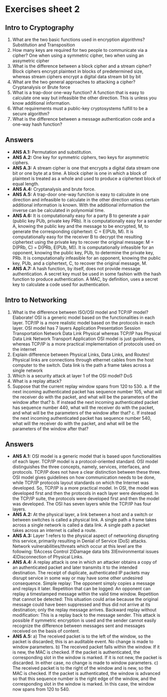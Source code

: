 # Exercises sheet 2

## Intro to Cryptography 

1. What are the two basic functions used in encryption algorithms?
   Substitution and Transposition
3. How many keys are required for two people to communicate via a cipher?
   One when using a symmetric cipher, two when using an assymetric cipher
5. What is the difference between a block cipher and a stream cipher?
   Block ciphers encrypt plaintext in blocks of predetermined size, whereas stream ciphers encrypt a digital data stream bit by bit
7. What are the two general approaches to attacking a cipher?
   Cryptanalysis or Brute force
9. What is a trap-door one-way function?
    A function that is easy to calculate one way but infeasible the other direction. This is unless you know additional information.
11. What requirements must a public-key cryptosystems fulfill to be a secure algorithm?
12. What is the difference between a message authentication code and a one-way hash function?
    


## Answers
- **ANS A.1:** Permutation and substitution. 
- **ANS A.2:** One key for symmetric ciphers, two keys for asymmetric ciphers.
- **ANS A.3:** A stream cipher is one that encrypts a digital data stream one bit or one byte at a time. A block cipher is one in which a block of plaintext is treated as a whole and used to produce a ciphertext block of equal length.
- **ANS A.4:** Cryptanalysis and brute force.
- **ANS A.5:** A trap-door one-way function is easy to calculate in one direction and infeasible to calculate in the other direction unless certain additional information is known. With the additional information the inverse can be calculated in polynomial time.
- **ANS A.6:** It is computationally easy for a party B to generate a pair (public key PUb, private key PRb). It is computationally easy for a sender A, knowing the public key and the message to be encrypted, M, to generate the corresponding ciphertext: C = E(PUb, M). It is computationally easy for the receiver B to decrypt the resulting ciphertext using the private key to recover the original message: M = D(PRb, C) = D(PRb, E(PUb, M)). It is computationally infeasible for an opponent, knowing the public key, PUb, to determine the private key, PRb. It is computationally infeasible for an opponent, knowing the public key, PUb, and a ciphertext, C, to recover the original message, M. 
- **ANS A.7:** A hash function, by itself, does not provide message authentication. A secret key must be used in some fashion with the hash function to produce authentication. A MAC, by definition, uses a secret key to calculate a code used for authentication.


## Intro to Networking 

1. What is the difference between ISO/OSI model and TCP/IP model? Elaborate!
   OSI is a generic model based on the functionalities in each layer. TCP/IP is a more realistic model based on the protocols in each layer.
   OSI model has 7 layers Application Presentation Session Transportation Network Data Link Physical whereas TCP/IP has Physical Data Link Network Transport Application
   OSI model is just guidelines, whereas TCP/IP is a more practical implementation of protocols used on the internet
3. Explain difference between Physical Links, Data Links, and Routes!
   Physical links are connections through ethernet cables from the host computer to the switch. Data link is the path a frame takes across a single network
5. Which is a security attack at layer 1 of the OSI model?
   DoS
6. What is a replay attack?
7. Suppose that the current replay window spans from 120 to 530.
a. If the next incoming authenticated packet has sequence number 105, what will the receiver do with the packet, and what will be the parameters of the window after that?
b. If instead the next incoming authenticated packet has sequence number 440, what will the receiver do with the packet, and what will be the parameters of the window after that?
c. If instead the next incoming authenticated packet has sequence number 540, what will the receiver do with the packet, and what will be the parameters of the window after that?

## Answers
- **ANS A.1:** OSI model is a generic model that is based upon functionalities of each layer. TCP/IP model is a protocol-oriented standard.
OSI model distinguishes the three concepts, namely, services, interfaces, and protocols. TCP/IP does not have a clear distinction between these three.
OSI model gives guidelines on how communication needs to be done, while TCP/IP protocols layout standards on which the Internet was developed. So, TCP/IP is a more practical model. In OSI, the model was developed first and then the protocols in each layer were developed. In the TCP/IP suite, the protocols were developed first and then the model was developed. The OSI has seven layers while the TCP/IP has four layers.
- **ANS A.2:** At the physical layer, a link between a host and a switch or between switches is called a physical link. A single path a frame takes across a single network is called a data link. A single path a packet takes across an internet is called a route.
- **ANS A.3:** Layer 1 refers to the physical aspect of networking disrupting this service, primarily resulting in Denial of Service (DoS) attacks. Network vulnerabilities/threats which occur at this level are the following: 1)Access Control 2)Damage data bits 3)Environmental issues 4)Disconnection of Physical Links.
- **ANS A.4:** A replay attack is one in which an attacker obtains a copy of an authenticated packet and later transmits it to the intended destination. The receipt of duplicate, authenticated IP packets may disrupt service in some way or may have some other undesired consequence. Simple replay: The opponent simply copies a message and replays it later. Repetition that can be logged: An opponent can replay a timestamped message within the valid time window. Repetition that cannot be detected: This situation could arise because the original message could have been suppressed and thus did not arrive at its destination; only the replay message arrives. Backward replay without modification: This is a replay back to the message sender. This attack is possible if symmetric encryption is used and the sender cannot easily recognize the difference between messages sent and messages received on the basis of content.
- **ANS A.5:** a) The received packet is to the left of the window, so the packet is discarded; this is an auditable event. No change is made to window parameters. b) The received packet falls within the window. If it is new, the MAC is checked. If the packet is authenticated, the corresponding slot in the window is marked. If it is not new, the packet is discarded. In either case, no change is made to window parameters. c) The received packet is to the right of the window and is new, so the MAC is checked. If the packet is authenticated, the window is advanced so that this sequence number is the right edge of the window, and the corresponding slot in the window is marked. In this case, the window now spans from 120 to 540.

